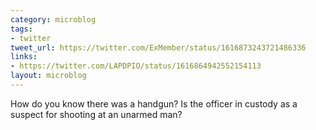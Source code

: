 ```yaml
---
category: microblog
tags:
- twitter
tweet_url: https://twitter.com/ExMember/status/1616873243721486336
links:
- https://twitter.com/LAPDPIO/status/1616864942552154113
layout: microblog
---
```

How do you know there was a handgun? Is the officer in custody as a suspect for shooting at an unarmed man?
